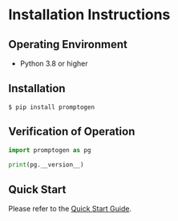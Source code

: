 # Installation Instructions

## Operating Environment

- Python 3.8 or higher

## Installation

```console
$ pip install promptogen
```

## Verification of Operation

```python
import promptogen as pg

print(pg.__version__)
```

## Quick Start

Please refer to the [Quick Start Guide](quickstart).
